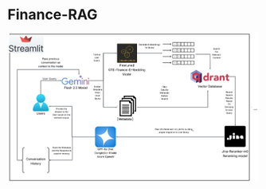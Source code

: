 # Finance-RAG

![FinanceRAG System Architecture](https://github.com/Chandi713/Finance-RAG/blob/main/FinanceRAG%20System%20Architecture%20(2).jpeg)
